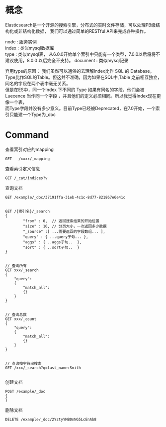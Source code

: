 # 概念

Elasticsearch是一个开源的搜索引擎，分布式的实时文件存储，可以处理PB级结构化或非结构化数据， 我们可以通过简单的RESTful API来完成各种操作。

node : 服务实例  
index :  类似mysql数据库  
type :  类似mysql表， 从6.0.0开始单个索引中只能有一个类型，7.0.0以后将将不建议使用，8.0.0 以后完全不支持。
document : 类似mysql记录  

弃用type的原因： 
我们虽然可以通俗的去理解Index比作 SQL 的 Database，Type比作SQL的Table。但这并不准确，因为如果在SQL中,Table 之前相互独立，同名的字段在两个表中毫无关系。  
但是在ES中，同一个Index 下不同的 Type 如果有同名的字段，他们会被 Luecence 当作同一个字段 ，并且他们的定义必须相同。所以我觉得Index现在更像一个表，  
而Type字段并没有多少意义。目前Type已经被Deprecated，在7.0开始，一个索引只能建一个Type为_doc  



# Command

查看索引对应的mapping
```
GET   /xxxx/_mapping

```

查看索引定义信息
```
GET /_cat/indices?v
```

查询文档

```
GET /example/_doc/37191ffa-31eb-4c1c-8d77-821867e6e41c


GET /{索引名}/_search
{
        "from" : 0,  // 返回搜索结果的开始位置
        "size" : 10, // 分页大小，一次返回多少数据
        "_source" :[ ...需要返回的字段数组... ],
        "query" : { ...query子句... },
        "aggs" : { ..aggs子句..  },
        "sort" : { ..sort子句..  }
}


// 查询所有
GET xxx/_search
{
    "query":
    {
        "match_all":
        {}
    }
}


// 查询总数
GET xxx/_count
{
    "query":
    {
        "match_all":
        {}
    }
}


// 查询按字符串搜索
GET /xxx/_search?q=last_name:Smith


```

创建文档

```
POST /example/_doc
{
}
```

删除文档

```
DELETE /example/_doc/2YztyYMB0nNG5LcEnAb8
```






